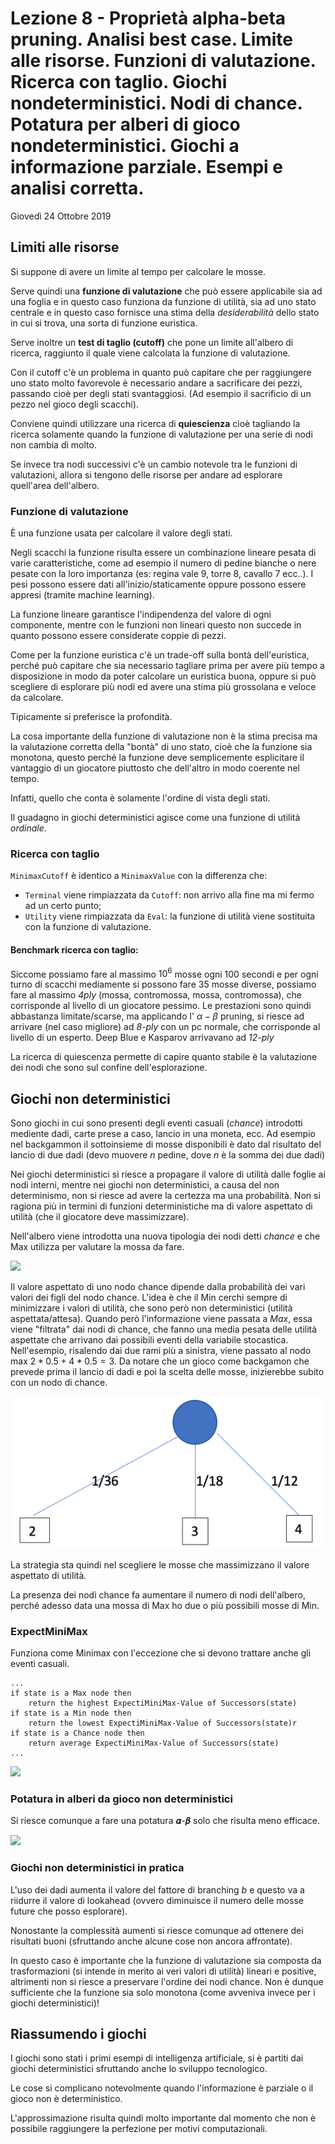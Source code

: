 # Lezione 8 - Proprietà alpha-beta pruning. Analisi best case. Limite alle risorse. Funzioni di valutazione. Ricerca con taglio. Giochi nondeterministici. Nodi di chance. Potatura per alberi di gioco nondeterministici.  Giochi a informazione parziale. Esempi e analisi corretta.

Giovedì 24 Ottobre 2019

## Limiti alle risorse

Si suppone di avere un limite al tempo per calcolare le mosse.

Serve quindi una **funzione di valutazione** che può essere applicabile sia ad una foglia e in questo caso funziona da funzione di utilità, sia ad uno stato centrale e in questo caso fornisce una stima della *desiderabilità* dello stato in cui si trova, una sorta di funzione euristica.

Serve inoltre un **test di taglio (cutoff)** che pone un limite all'albero di ricerca, raggiunto il quale viene calcolata la funzione di valutazione.

Con il cutoff c'è un problema in quanto può capitare che per raggiungere uno stato molto favorevole è necessario andare a sacrificare dei pezzi, passando cioè per degli stati svantaggiosi. (Ad esempio il sacrificio di un pezzo nel gioco degli scacchi).

Conviene quindi utilizzare una ricerca di **quiescienza** cioè tagliando la ricerca solamente quando la funzione di valutazione per una serie di nodi non cambia di molto.

Se invece tra nodi successivi c'è un cambio notevole tra le funzioni di valutazioni, allora si tengono delle risorse per andare ad esplorare quell'area dell'albero.

### Funzione di valutazione

È una funzione usata per calcolare il valore degli stati.

Negli scacchi la funzione risulta essere un combinazione lineare pesata di varie caratteristiche, come ad esempio il numero di pedine bianche o nere pesate con la loro importanza (es: regina vale 9, torre 8, cavallo 7 ecc..). I pesi possono essere dati all'inizio/staticamente oppure possono essere appresi (tramite machine learning).

La funzione lineare garantisce l'indipendenza del valore di ogni componente, mentre con le funzioni non lineari questo non succede in quanto possono essere considerate coppie di pezzi.

Come per la funzione euristica c'è un trade-off sulla bontà dell'euristica, perché può capitare che sia necessario tagliare prima per avere più tempo a disposizione in modo da poter calcolare un euristica buona, oppure si può scegliere di esplorare più nodi ed avere una stima più grossolana e veloce da calcolare.

Tipicamente si preferisce la profondità.

La cosa importante della funzione di valutazione non è la stima precisa ma la valutazione corretta della "bontà" di uno stato, cioè che la funzione sia monotona, questo perché la funzione deve semplicemente esplicitare il vantaggio di un giocatore piuttosto che dell'altro in modo coerente nel tempo.

Infatti, quello che conta è solamente l'ordine di vista degli stati. 

Il guadagno in giochi deterministici agisce come una funzione di utilità *ordinale*.

### Ricerca con taglio

`MinimaxCutoff` è identico a `MinimaxValue` con la differenza che:

- `Terminal` viene rimpiazzata da `Cutoff`: non arrivo alla fine ma mi fermo ad un certo punto;
- `Utility` viene rimpiazzata da `Eval`: la funzione di utilità viene sostituita con la funzione di valutazione.

#### Benchmark ricerca con taglio:
Siccome possiamo fare al massimo $10^6$ mosse ogni 100 secondi e per ogni turno di scacchi mediamente si possono fare 35 mosse diverse, possiamo fare al massimo *4ply* (mossa, contromossa, mossa, contromossa), che corrisponde al livello di un giocatore pessimo. 
Le prestazioni sono quindi abbastanza limitate/scarse, ma applicando l' $\alpha-\beta$ pruning, si riesce ad arrivare (nel caso migliore) ad *8-ply* con un pc normale, che corrisponde al livello di un esperto. Deep Blue e Kasparov arrivavano ad *12-ply*

La ricerca di quiescenza permette di capire quanto stabile è la valutazione dei nodi che sono sul confine dell'esplorazione.

## Giochi non deterministici

Sono giochi in cui sono presenti degli eventi casuali (*chance*) introdotti mediente dadi, carte prese a caso, lancio in una moneta, ecc. Ad esempio nel backgammon il sottoinsieme di mosse disponibili è dato dal risultato del lancio di due dadi (devo muovere *n* pedine, dove *n* è la somma dei due dadi)

Nei giochi deterministici si riesce a propagare il valore di utilità dalle foglie ai nodi interni, mentre nei giochi non deterministici, a causa del non determinismo, non si riesce ad avere la certezza ma una probabilità. Non si ragiona più in termini di funzioni deterministiche ma di valore aspettato di utilità (che il giocatore deve massimizzare).

Nell'albero viene introdotta una nuova tipologia dei nodi detti *chance* e che Max utilizza per valutare la mossa da fare.

![](./immagini/l10-albero-chance.png)

Il valore aspettato di uno nodo chance dipende dalla probabilità dei vari valori dei figli del nodo chance. L'idea è che il Min cerchi sempre di minimizzare i valori di utilità, che sono però non deterministici (utilità aspettata/attesa). Quando però l'informazione viene passata a *Max*, essa viene "filtrata" dai nodi di chance, che fanno una media pesata delle utilità aspettate che arrivano dai possibili eventi della variabile stocastica. Nell'esempio, risalendo dai due rami più a sinistra, viene passato al nodo max $2 * 0.5 + 4 * 0.5 = 3$. Da notare che un gioco come backgamon che prevede prima il lancio di dadi e poi la scelta delle mosse, inizierebbe subito con un nodo di chance.

!["Esempio backgammon"](immagini/l08_backgammon.png)

La strategia sta quindi nel scegliere le mosse che massimizzano il valore aspettato di utilità.

La presenza dei nodi chance fa aumentare il numero di nodi dell'albero, perché adesso data una mossa di Max ho due o più possibili mosse di Min.

### ExpectMiniMax

Funziona come Minimax con l'eccezione che si devono trattare anche gli eventi casuali.

```
...
if state is a Max node then
    return the highest ExpectiMiniMax-Value of Successors(state)
if state is a Min node then
    return the lowest ExpectiMiniMax-Value of Successors(state)r
if state is a Chance node then
    return average ExpectiMiniMax-Value of Successors(state)
...
```

![](./immagini/l10-valutazione.png)

### Potatura in alberi da gioco non deterministici

Si riesce comunque a fare una potatura 𝜶-𝜷 solo che risulta meno efficace.

![](./immagini/l10-potatura-bound.png)

### Giochi non deterministici in pratica

L'uso dei dadi aumenta il valore del fattore di branching *b* e questo va a riidurre il valore di lookahead (ovvero diminuisce il numero delle mosse future che posso esplorare).

Nonostante la complessità aumenti si riesce comunque ad ottenere dei risultati buoni (sfruttando anche alcune cose non ancora affrontate).

In questo caso è importante che la funzione di valutazione sia composta da trasformazioni (si intende in merito ai veri valori di utilità) lineari e positive, altrimenti non si riesce a preservare l'ordine dei nodi chance. Non è dunque sufficiente che la funzione sia solo monotona (come avveniva invece per i giochi deterministici)!

## Riassumendo i giochi

I giochi sono stati i primi esempi di intelligenza artificiale, si è partiti dai giochi deterministici sfruttando anche lo sviluppo tecnologico.

Le cose si complicano notevolmente quando l'informazione è parziale o il gioco non è deterministico.

L'approssimazione risulta quindi molto importante dal momento che non è possibile raggiungere la perfezione per motivi computazionali.

